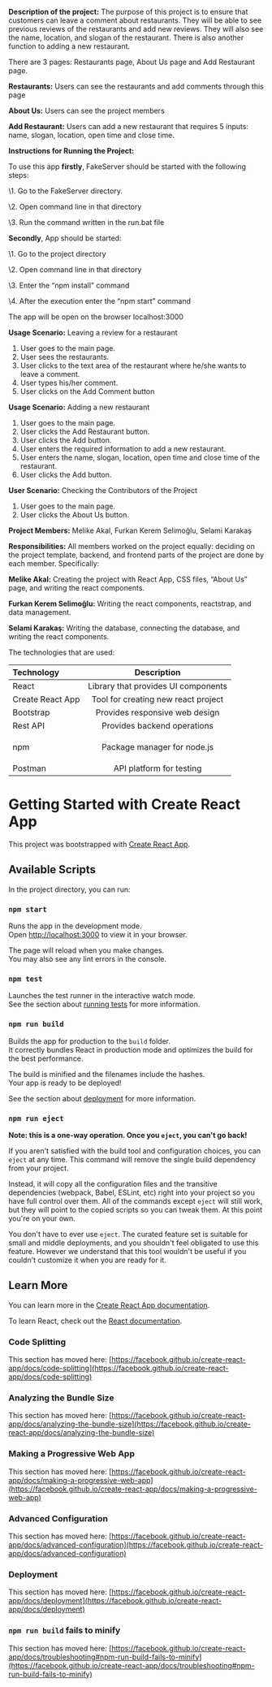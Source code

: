 **Description of the project:** The purpose of this project is to ensure that customers can leave a comment about restaurants. They will be able to see previous reviews of the restaurants and add new reviews. They will also see the name, location, and slogan of the restaurant. There is also another function to adding a new restaurant. 

There are 3 pages: Restaurants page, About Us page and Add Restaurant page. 

**Restaurants:** Users can see the restaurants and add comments through this page

**About Us:** Users can see the project members 

**Add Restaurant:** Users can add a new restaurant that requires 5 inputs: name, slogan, location, open time and close time.

**Instructions for Running the Project:**

To use this app **firstly**, FakeServer should be started with the following steps:

\1. Go to the FakeServer directory.

\2. Open command line in that directory

\3. Run the command written in the run.bat file

**Secondly**, App should be started:

\1. Go to the project directory

\2. Open command line in that directory

\3. Enter the “npm install” command

\4. After the execution enter the “npm start” command

The app will be open on the browser localhost:3000

**Usage Scenario:** Leaving a review for a restaurant

1. User goes to the main page.
1. User sees the restaurants.
1. User clicks to the text area of the restaurant where he/she wants to leave a comment.
1. User types his/her comment.
1. User clicks on the Add Comment button

**Usage Scenario:** Adding a new restaurant

1. User goes to the main page.
1. User clicks the Add Restaurant button.
1. User clicks the Add button.
1. User enters the required information to add a new restaurant.
1. User enters the name, slogan, location, open time and close time of the restaurant.
1. User clicks the Add button.

**User Scenario:** Checking the Contributors of the Project

1. User goes to the main page.
1. User clicks the About Us button.


**Project Members:** Melike Akal, Furkan Kerem Selimoğlu, Selami Karakaş

**Responsibilities:** All members worked on the project equally: deciding on the project template, backend, and frontend parts of the project are done by each member. Specifically:

**Melike Akal:** Creating the project with React App, CSS files, “About Us” page, and writing the react components.

**Furkan Kerem Selimoğlu:** Writing the react components, reactstrap, and data management.

**Selami Karakaş:** Writing the database, connecting the database, and writing the react components.





The technologies that are used:


|Technology|Description|
| :- | :-: |
|React|Library that provides UI components|
|Create React App|Tool for creating new react project|
|Bootstrap|Provides responsive web design|
|Rest API|Provides backend operations|
|npm|<p>Package manager for node.js</p><p></p>|
|Postman|API platform for testing|

# Getting Started with Create React App

This project was bootstrapped with [Create React App](https://github.com/facebook/create-react-app).

## Available Scripts

In the project directory, you can run:

### `npm start`

Runs the app in the development mode.\
Open [http://localhost:3000](http://localhost:3000) to view it in your browser.

The page will reload when you make changes.\
You may also see any lint errors in the console.

### `npm test`

Launches the test runner in the interactive watch mode.\
See the section about [running tests](https://facebook.github.io/create-react-app/docs/running-tests) for more information.

### `npm run build`

Builds the app for production to the `build` folder.\
It correctly bundles React in production mode and optimizes the build for the best performance.

The build is minified and the filenames include the hashes.\
Your app is ready to be deployed!

See the section about [deployment](https://facebook.github.io/create-react-app/docs/deployment) for more information.

### `npm run eject`

**Note: this is a one-way operation. Once you `eject`, you can't go back!**

If you aren't satisfied with the build tool and configuration choices, you can `eject` at any time. This command will remove the single build dependency from your project.

Instead, it will copy all the configuration files and the transitive dependencies (webpack, Babel, ESLint, etc) right into your project so you have full control over them. All of the commands except `eject` will still work, but they will point to the copied scripts so you can tweak them. At this point you're on your own.

You don't have to ever use `eject`. The curated feature set is suitable for small and middle deployments, and you shouldn't feel obligated to use this feature. However we understand that this tool wouldn't be useful if you couldn't customize it when you are ready for it.

## Learn More

You can learn more in the [Create React App documentation](https://facebook.github.io/create-react-app/docs/getting-started).

To learn React, check out the [React documentation](https://reactjs.org/).

### Code Splitting

This section has moved here: [https://facebook.github.io/create-react-app/docs/code-splitting](https://facebook.github.io/create-react-app/docs/code-splitting)

### Analyzing the Bundle Size

This section has moved here: [https://facebook.github.io/create-react-app/docs/analyzing-the-bundle-size](https://facebook.github.io/create-react-app/docs/analyzing-the-bundle-size)

### Making a Progressive Web App

This section has moved here: [https://facebook.github.io/create-react-app/docs/making-a-progressive-web-app](https://facebook.github.io/create-react-app/docs/making-a-progressive-web-app)

### Advanced Configuration

This section has moved here: [https://facebook.github.io/create-react-app/docs/advanced-configuration](https://facebook.github.io/create-react-app/docs/advanced-configuration)

### Deployment

This section has moved here: [https://facebook.github.io/create-react-app/docs/deployment](https://facebook.github.io/create-react-app/docs/deployment)

### `npm run build` fails to minify

This section has moved here: [https://facebook.github.io/create-react-app/docs/troubleshooting#npm-run-build-fails-to-minify](https://facebook.github.io/create-react-app/docs/troubleshooting#npm-run-build-fails-to-minify)
